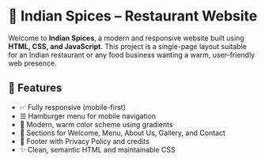 # 🍛 Indian Spices – Restaurant Website

Welcome to **Indian Spices**, a modern and responsive website built using **HTML, CSS, and JavaScript**. 
This project is a single-page layout suitable for an Indian restaurant or any food business wanting a warm, user-friendly web presence.

## 🌟 Features

- ✅ Fully responsive (mobile-first)
- ☰ Hamburger menu for mobile navigation
- 🎨 Modern, warm color scheme using gradients
- 📸 Sections for Welcome, Menu, About Us, Gallery, and Contact
- 🧾 Footer with Privacy Policy and credits
- ✨ Clean, semantic HTML and maintainable CSS
